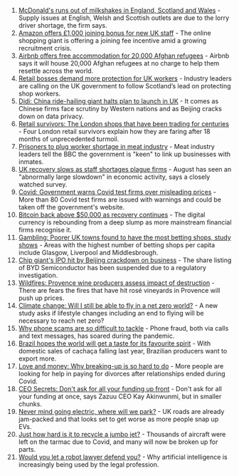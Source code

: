 1. [McDonald's runs out of milkshakes in England, Scotland and Wales](https://www.bbc.co.uk/news/business-58315152?at_medium=RSS&at_campaign=KARANGA) - Supply issues at English, Welsh and Scottish outlets are due to the lorry driver shortage, the firm says.
2. [Amazon offers £1,000 joining bonus for new UK staff](https://www.bbc.co.uk/news/business-58321728?at_medium=RSS&at_campaign=KARANGA) - The online shopping giant is offering a joining fee incentive amid a growing recruitment crisis.
3. [Airbnb offers free accommodation for 20,000 Afghan refugees](https://www.bbc.co.uk/news/business-58315378?at_medium=RSS&at_campaign=KARANGA) - Airbnb says it will house 20,000 Afghan refugees at no charge to help them resettle across the world.
4. [Retail bosses demand more protection for UK workers](https://www.bbc.co.uk/news/business-58284856?at_medium=RSS&at_campaign=KARANGA) - Industry leaders are calling on the UK government to follow Scotland’s lead on protecting shop workers.
5. [Didi: China ride-hailing giant halts plan to launch in UK](https://www.bbc.co.uk/news/business-58312996?at_medium=RSS&at_campaign=KARANGA) - It comes as Chinese firms face scrutiny by Western nations and as Beijing cracks down on data privacy.
6. [Retail survivors: The London shops that have been trading for centuries](https://www.bbc.co.uk/news/uk-england-london-58202817?at_medium=RSS&at_campaign=KARANGA) - Four London retail survivors explain how they are faring after 18 months of unprecedented turmoil.
7. [Prisoners to plug worker shortage in meat industry](https://www.bbc.co.uk/news/business-58303679?at_medium=RSS&at_campaign=KARANGA) - Meat industry leaders tell the BBC the government is "keen" to link up businesses with inmates.
8. [UK recovery slows as staff shortages plague firms](https://www.bbc.co.uk/news/business-58304084?at_medium=RSS&at_campaign=KARANGA) - August has seen an "abnormally large slowdown" in economic activity, says a closely watched survey.
9. [Covid: Government warns Covid test firms over misleading prices](https://www.bbc.co.uk/news/business-58300897?at_medium=RSS&at_campaign=KARANGA) - More than 80 Covid test firms are issued with warnings and could be taken off the government's website.
10. [Bitcoin back above $50,000 as recovery continues](https://www.bbc.co.uk/news/business-58309024?at_medium=RSS&at_campaign=KARANGA) - The digital currency is rebounding from a deep slump as more mainstream financial firms recognise it.
11. [Gambling: Poorer UK towns found to have the most betting shops, study shows](https://www.bbc.co.uk/news/business-58300899?at_medium=RSS&at_campaign=KARANGA) - Areas with the highest number of betting shops per capita include Glasgow, Liverpool and Middlesbrough.
12. [Chip giant's IPO hit by Beijing crackdown on business](https://www.bbc.co.uk/news/business-58301603?at_medium=RSS&at_campaign=KARANGA) - The share listing of BYD Semiconductor has been suspended due to a regulatory investigation.
13. [Wildfires: Provence wine producers assess impact of destruction](https://www.bbc.co.uk/news/business-58299125?at_medium=RSS&at_campaign=KARANGA) - There are fears the fires that have hit rosé vineyards in Provence will push up prices.
14. [Climate change: Will I still be able to fly in a net zero world?](https://www.bbc.co.uk/news/science-environment-58284257?at_medium=RSS&at_campaign=KARANGA) - A new study asks if lifestyle changes including an end to flying will be necessary to reach net zero?
15. [Why phone scams are so difficult to tackle](https://www.bbc.co.uk/news/business-58254354?at_medium=RSS&at_campaign=KARANGA) - Phone fraud, both via calls and text messages, has soared during the pandemic.
16. [Brazil hopes the world will get a taste for its favourite spirit](https://www.bbc.co.uk/news/business-58241729?at_medium=RSS&at_campaign=KARANGA) - With domestic sales of cachaça falling last year, Brazilian producers want to export more.
17. [Love and money: Why breaking-up is so hard to do](https://www.bbc.co.uk/news/business-58245247?at_medium=RSS&at_campaign=KARANGA) - More people are looking for help in paying for divorces after relationships ended during Covid.
18. [CEO Secrets: Don't ask for all your funding up front](https://www.bbc.co.uk/news/business-58207678?at_medium=RSS&at_campaign=KARANGA) - Don't ask for all your funding at once, says Zazuu CEO Kay Akinwunmi, but in smaller chunks.
19. [Never mind going electric, where will we park?](https://www.bbc.co.uk/news/business-56748346?at_medium=RSS&at_campaign=KARANGA) - UK roads are already jam-packed and that looks set to get worse as more people snap up EVs.
20. [Just how hard is it to recycle a jumbo jet?](https://www.bbc.co.uk/news/business-57983174?at_medium=RSS&at_campaign=KARANGA) - Thousands of aircraft were left on the tarmac due to Covid, and many will now be broken up for parts.
21. [Would you let a robot lawyer defend you?](https://www.bbc.co.uk/news/business-58158820?at_medium=RSS&at_campaign=KARANGA) - Why artificial intelligence is increasingly being used by the legal profession.
